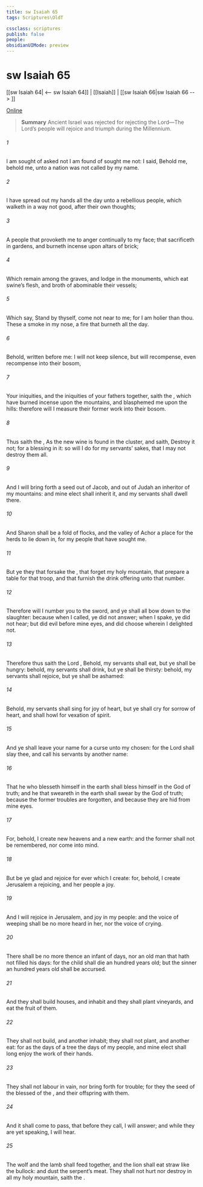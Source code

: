 ```yaml
---
title: sw Isaiah 65
tags: Scriptures\OldT

cssclass: scriptures
publish: false
people:
obsidianUIMode: preview
---
```


# sw Isaiah 65
[[sw Isaiah 64| <-- sw Isaiah 64]] | [[Isaiah]] | [[sw Isaiah 66|sw Isaiah 66 --> ]]

[Online](https://churchofjesuschrist.org/study/scriptures/ot/isa/65?lang=eng)

> __Summary__
Ancient Israel was rejected for rejecting the Lord—The Lord’s people will rejoice and triumph during the Millennium.

###### 1 
I am sought of  asked not  I am found of  sought me not: I said, Behold me, behold me, unto a nation  was not called by my name.

###### 2 
I have spread out my hands all the day unto a rebellious people, which walketh in a way  not good, after their own thoughts;

###### 3 
A people that provoketh me to anger continually to my face; that sacrificeth in gardens, and burneth incense upon altars of brick;

###### 4 
Which remain among the graves, and lodge in the monuments, which eat swine’s flesh, and broth of abominable  their vessels;

###### 5 
Which say, Stand by thyself, come not near to me; for I am holier than thou. These  a smoke in my nose, a fire that burneth all the day.

###### 6 
Behold,  written before me: I will not keep silence, but will recompense, even recompense into their bosom,

###### 7 
Your iniquities, and the iniquities of your fathers together, saith the , which have burned incense upon the mountains, and blasphemed me upon the hills: therefore will I measure their former work into their bosom.

###### 8 
Thus saith the , As the new wine is found in the cluster, and  saith, Destroy it not; for a blessing  in it: so will I do for my servants’ sakes, that I may not destroy them all.

###### 9 
And I will bring forth a seed out of Jacob, and out of Judah an inheritor of my mountains: and mine elect shall inherit it, and my servants shall dwell there.

###### 10 
And Sharon shall be a fold of flocks, and the valley of Achor a place for the herds to lie down in, for my people that have sought me.

###### 11 
But ye  they that forsake the , that forget my holy mountain, that prepare a table for that troop, and that furnish the drink offering unto that number.

###### 12 
Therefore will I number you to the sword, and ye shall all bow down to the slaughter: because when I called, ye did not answer; when I spake, ye did not hear; but did evil before mine eyes, and did choose  wherein I delighted not.

###### 13 
Therefore thus saith the Lord , Behold, my servants shall eat, but ye shall be hungry: behold, my servants shall drink, but ye shall be thirsty: behold, my servants shall rejoice, but ye shall be ashamed:

###### 14 
Behold, my servants shall sing for joy of heart, but ye shall cry for sorrow of heart, and shall howl for vexation of spirit.

###### 15 
And ye shall leave your name for a curse unto my chosen: for the Lord  shall slay thee, and call his servants by another name:

###### 16 
That he who blesseth himself in the earth shall bless himself in the God of truth; and he that sweareth in the earth shall swear by the God of truth; because the former troubles are forgotten, and because they are hid from mine eyes.

###### 17 
For, behold, I create new heavens and a new earth: and the former shall not be remembered, nor come into mind.

###### 18 
But be ye glad and rejoice for ever  which I create: for, behold, I create Jerusalem a rejoicing, and her people a joy.

###### 19 
And I will rejoice in Jerusalem, and joy in my people: and the voice of weeping shall be no more heard in her, nor the voice of crying.

###### 20 
There shall be no more thence an infant of days, nor an old man that hath not filled his days: for the child shall die an hundred years old; but the sinner  an hundred years old shall be accursed.

###### 21 
And they shall build houses, and inhabit  and they shall plant vineyards, and eat the fruit of them.

###### 22 
They shall not build, and another inhabit; they shall not plant, and another eat: for as the days of a tree  the days of my people, and mine elect shall long enjoy the work of their hands.

###### 23 
They shall not labour in vain, nor bring forth for trouble; for they  the seed of the blessed of the , and their offspring with them.

###### 24 
And it shall come to pass, that before they call, I will answer; and while they are yet speaking, I will hear.

###### 25 
The wolf and the lamb shall feed together, and the lion shall eat straw like the bullock: and dust  the serpent’s meat. They shall not hurt nor destroy in all my holy mountain, saith the .

